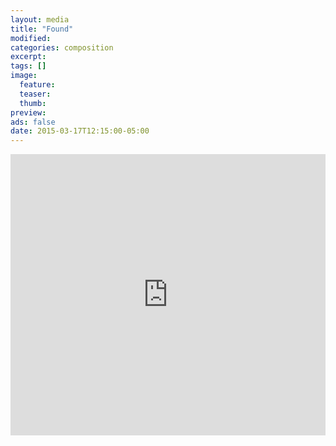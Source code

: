 ```yaml
---
layout: media
title: "Found"
modified:
categories: composition
excerpt:
tags: []
image:
  feature:
  teaser:
  thumb:
preview: 
ads: false
date: 2015-03-17T12:15:00-05:00
---
```


<iframe width="100%" height="450" scrolling="no" frameborder="no" src="https://w.soundcloud.com/player/?url=https%3A//api.soundcloud.com/tracks/196380053&amp;auto_play=true&amp;hide_related=false&amp;show_comments=true&amp;show_user=true&amp;show_reposts=false&amp;visual=true"></iframe>
